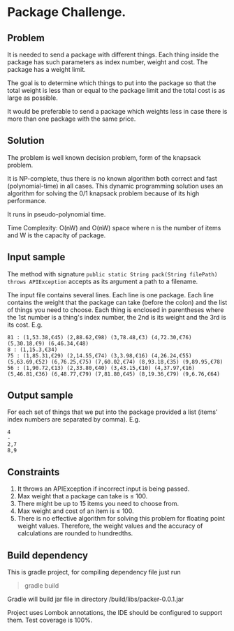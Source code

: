 # Package Challenge.

## Problem
It is needed to send a package with different things.
Each thing inside the package has such parameters as index number, weight and cost. 
The package has a weight limit.

The goal is to determine which things to put into the package so that the total weight is less than or equal to the package limit and the total cost is as large as possible.

It would be preferable to send a package which weights less in case there is more than one package with the same price.
## Solution
The problem is well known decision problem, form of the knapsack problem.

It is NP-complete, thus there is no known algorithm both correct and fast (polynomial-time) in all cases.
This dynamic programming solution uses an algorithm for solving the 0/1 knapsack problem because of its high performance.

It runs in pseudo-polynomial time.

Time Complexity: O(nW) and O(nW) space where n is the number of items and W is the capacity of package.
## Input sample
The method with signature
``` public static String pack(String filePath) throws APIException ```
accepts as its argument a path to a filename.

The input file contains several lines. Each line is one package.
Each line contains the weight that the package can take (before the colon) and the list of things you
need to choose. Each thing is enclosed in parentheses where the 1st number is a thing's index number,
the 2nd is its weight and the 3rd is its cost. E.g.
```
81 : (1,53.38,€45) (2,88.62,€98) (3,78.48,€3) (4,72.30,€76) (5,30.18,€9) (6,46.34,€48)
8 : (1,15.3,€34)
75 : (1,85.31,€29) (2,14.55,€74) (3,3.98,€16) (4,26.24,€55) (5,63.69,€52) (6,76.25,€75) (7,60.02,€74) (8,93.18,€35) (9,89.95,€78)
56 : (1,90.72,€13) (2,33.80,€40) (3,43.15,€10) (4,37.97,€16) (5,46.81,€36) (6,48.77,€79) (7,81.80,€45) (8,19.36,€79) (9,6.76,€64)
```
## Output sample
For each set of things that we put into the package provided a list (items’ index numbers are separated by comma). E.g.
```
4
-
2,7
8,9
```
## Constraints
1. It throws an APIException if incorrect input is being passed.
2. Max weight that a package can take is ≤ 100.
3. There might be up to 15 items you need to choose from.
4. Max weight and cost of an item is ≤ 100.
5. There is no effective algorithm for solving this problem for floating point weight values.
Therefore, the weight values and the accuracy of calculations are rounded to hundredths.

## Build dependency
This is gradle project, for compiling dependency file just run 

> gradle build

Gradle will build jar file in directory /build/libs/packer-0.0.1.jar

Project uses Lombok annotations, the IDE should be configured to support them.
Test coverage is 100%.
